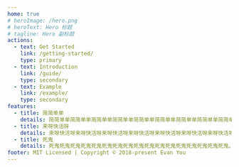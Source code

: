 ```yaml
---
home: true
# heroImage: /hero.png
# heroText: Hero 标题
# tagline: Hero 副标题
actions:
  - text: Get Started
    link: /getting-started/
    type: primary
  - text: Introduction
    link: /guide/
    type: secondary
  - text: Example
    link: /example/
    type: secondary
features:
  - title: 简简单单
    details: 简简单单简简单单简简单单简简单单简简单单简简单单简简单单简简单单简简单单。
  - title: 来呀快活呀
    details: 来呀快活呀来呀快活呀来呀快活呀来呀快活呀来呀快活呀来呀快活呀来呀快活呀。
  - title: 死鬼
    details: 死鬼死鬼死鬼死鬼死鬼死鬼死鬼死鬼死鬼死鬼死鬼死鬼死鬼死鬼死鬼死鬼死鬼。
footer: MIT Licensed | Copyright © 2018-present Evan You
---
```

